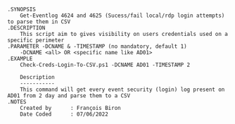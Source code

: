     .SYNOPSIS
        Get-Eventlog 4624 and 4625 (Sucess/fail local/rdp login attempts) to parse them in CSV
    .DESCRIPTION
        This script aim to gives visibility on users credentials used on a specific perimeter
    .PARAMETER -DCNAME & -TIMESTAMP (no mandatory, default 1)
        -DCNAME <all> OR <specific name like AD01>
    .EXAMPLE
        Check-Creds-Login-To-CSV.ps1 -DCNAME AD01 -TIMESTAMP 2

        Description
        -----------
        This command will get every event security (login) log present on AD01 from 2 day and parse them to a CSV
    .NOTES
        Created by      : François Biron
        Date Coded      : 07/06/2022
